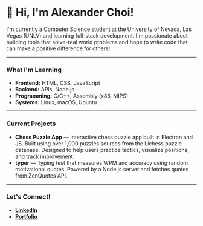 # 🪼 Hi, I'm Alexander Choi!

I'm currently a Computer Science student at the University of Nevada, Las Vegas (UNLV) 
and learning full-stack development. I'm passionate about building tools that solve-real 
world problems and hope to write code that can make a positive difference for others!


---

### What I'm Learning
- **Frontend:** HTML, CSS, JavaScript  
- **Backend:** APIs, Node.js
- **Programming:** C/C++, Assembly (x86, MIPS)  
- **Systems:** Linux, macOS, Ubuntu

---

### Current Projects
- **Chess Puzzle App** — Interactive chess puzzle app built in Electron and JS. Built using over 1,000 puzzles sources from the Lichess puzzle database. Designed to help users practice tactics, visualize positions, and track improvement.
- **typer** — Typing test that measures WPM and accuracy using random motivational quotes. Powered by a Node.js server and fetches quotes from ZenQuotes API.  

---

### Let's Connect!  
- **[LinkedIn](https://www.linkedin.com/in/alexander-choi-970ba5313/)**
- **[Portfolio](https://alicksc.github.io/portfolio/)**

<!--
**alicksc/alicksc** is a ✨ _special_ ✨ repository because its `README.md` (this file) appears on your GitHub profile.

Here are some ideas to get you started:

- 🔭 I’m currently working on ...
- 🌱 I’m currently learning ...
- 👯 I’m looking to collaborate on ...
- 🤔 I’m looking for help with ...
- 💬 Ask me about ...
- 📫 How to reach me: ...
- 😄 Pronouns: ...
- ⚡ Fun fact: ...
-->
